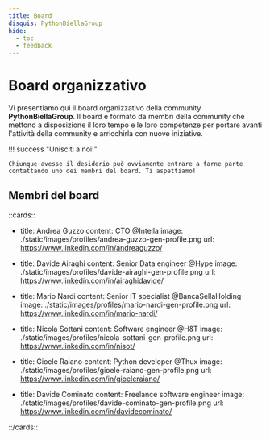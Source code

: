 ```yaml
---
title: Board
disquis: PythonBiellaGroup
hide:
  - toc
  - feedback
---
```


# Board organizzativo

Vi presentiamo qui il board organizzativo della community **PythonBiellaGroup**. Il board é formato da membri della community che mettono a disposizione il loro tempo e le loro competenze per portare avanti l'attività della community e arricchirla con nuove iniziative.

!!! success "Unisciti a noi!"

    Chiunque avesse il desiderio può ovviamente entrare a farne parte contattando uno dei membri del board. Ti aspettiamo!

## Membri del board

::cards::

- title: Andrea Guzzo
  content: CTO @Intella
  image: ./static/images/profiles/andrea-guzzo-gen-profile.png
  url: https://www.linkedin.com/in/andreaguzzo/

- title: Davide Airaghi
  content: Senior Data engineer @Hype
  image: ./static/images/profiles/davide-airaghi-gen-profile.png
  url: https://www.linkedin.com/in/airaghidavide/

- title: Mario Nardi
  content: Senior IT specialist @BancaSellaHolding
  image: ./static/images/profiles/mario-nardi-gen-profile.png
  url: https://www.linkedin.com/in/mario-nardi/

- title: Nicola Sottani
  content: Software engineer @H&T
  image: ./static/images/profiles/nicola-sottani-gen-profile.png
  url: https://www.linkedin.com/in/nisot/

- title: Gioele Raiano
  content: Python developer @Thux
  image: ./static/images/profiles/gioele-raiano-gen-profile.png
  url: https://www.linkedin.com/in/gioeleraiano/

- title: Davide Cominato
  content: Freelance software engineer
  image: ./static/images/profiles/davide-cominato-gen-profile.png
  url: https://www.linkedin.com/in/davidecominato/

::/cards::
